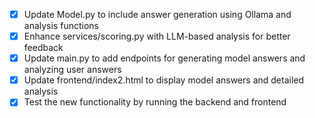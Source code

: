 - [x] Update Model.py to include answer generation using Ollama and analysis functions
- [x] Enhance services/scoring.py with LLM-based analysis for better feedback
- [x] Update main.py to add endpoints for generating model answers and analyzing user answers
- [x] Update frontend/index2.html to display model answers and detailed analysis
- [x] Test the new functionality by running the backend and frontend
